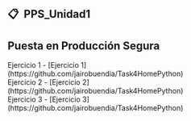 ## 📋 &nbsp;PPS_Unidad1
<h2> Puesta en Producción Segura </h2>
Ejercicio 1 - [Ejercicio 1](https://github.com/jairobuendia/Task4HomePython)
<br>
Ejercicio 2 - [Ejercicio 2](https://github.com/jairobuendia/Task4HomePython)
<br>
Ejercicio 3 - [Ejercicio 3](https://github.com/jairobuendia/Task4HomePython)
